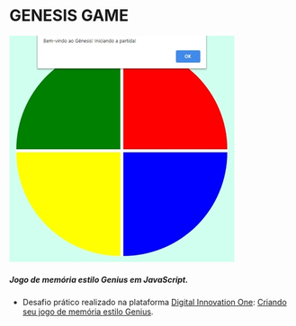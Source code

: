 # GENESIS GAME

[![GENESIS GAME](https://github.com/lucasrmagalhaes/genesis-js/blob/master/img/genesis-js.jpg "GENESIS GAME")](https://lucasrmagalhaes.github.io/genesis-js/ "GENESIS GAME")
##### Jogo de memória estilo Genius em JavaScript.

- Desafio prático realizado na plataforma [Digital Innovation One](https://web.digitalinnovation.one/home "Digital Innovation One"): [Criando seu jogo de memória estilo Genius](https://web.digitalinnovation.one/lab/criando-seu-jogo-de-memoria-estilo-genius/learning/2f52af59-5fad-49d0-ba18-5136c922f289 "Criando seu jogo de memória estilo Genius").

